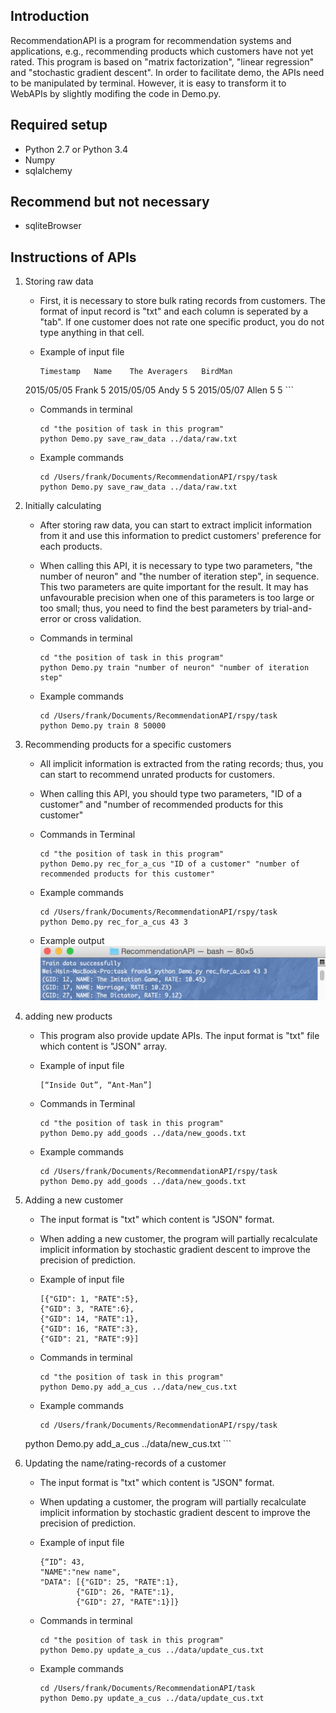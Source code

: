 ## Introduction
RecommendationAPI is a program for recommendation systems and applications, e.g., recommending products which customers have not yet rated. This program is based on "matrix factorization", "linear regression" and "stochastic gradient descent". In order to facilitate demo, the APIs need to be manipulated by terminal. However, it is easy to transform it to WebAPIs by slightly modifing the code in Demo.py.

## Required setup
* Python 2.7 or Python 3.4
* Numpy
* sqlalchemy

## Recommend but not necessary
 * sqliteBrowser
 
## Instructions of APIs
1. Storing raw data

	* First, it is necessary to store bulk rating records from customers. The format of input record is "txt" and each column is seperated by a "tab". If one customer does not rate one specific product, you do not type anything in that cell.
	
	* Example of input file
	
		```
		Timestamp	Name	The Averagers	BirdMan	
	2015/05/05	Frank		5
	2015/05/05	Andy	5	5
	2015/05/07	Allen	5	5
		```

	* Commands in terminal
	
		```
		cd "the position of task in this program"
		python Demo.py save_raw_data ../data/raw.txt
		```
		
	* Example commands
	
		```
		cd /Users/frank/Documents/RecommendationAPI/rspy/task
		python Demo.py save_raw_data ../data/raw.txt
		```
		
2. Initially calculating

	* After storing raw data, you can start to extract implicit information from it and use this information to predict customers' preference for each products.

	* When calling this API, it is necessary to type two parameters, "the number of neuron" and "the number of iteration step", in sequence. This two parameters are quite important for the result. It may has unfavourable precision when one of this parameters is too large or too small; thus, you need to find the best parameters by trial-and-error or cross validation.
	
	* Commands in terminal
	
		```
		cd "the position of task in this program"
		python Demo.py train "number of neuron" "number of iteration step"
		```
		
	* Example commands
	
		```
		cd /Users/frank/Documents/RecommendationAPI/rspy/task
		python Demo.py train 8 50000
		```
		
3. Recommending products for a specific customers

	* All implicit information is extracted from the rating records; thus, you can start to recommend unrated products for customers.

	* When calling this API, you should type two parameters, "ID of a customer" and "number of recommended products for this customer" 
	
	* Commands in Terminal
	
		```
		cd "the position of task in this program"
		python Demo.py rec_for_a_cus "ID of a customer" "number of recommended products for this customer"
		```
	
	* Example commands
	
		```
		cd /Users/frank/Documents/RecommendationAPI/rspy/task
		python Demo.py rec_for_a_cus 43 3
		```
		
	* Example output
		![plot of output](figure/output.png) 
			
4. adding new products

	* This program also provide update APIs. The input format is "txt" file which content is "JSON" array. 
		
	* Example of input file
	
		```
		[“Inside Out”, “Ant-Man”]
		```
		
	* Commands in Terminal
		
		```
		cd "the position of task in this program"
		python Demo.py add_goods ../data/new_goods.txt
		```
		
	* Example commands
		
		```
		cd /Users/frank/Documents/RecommendationAPI/rspy/task
		python Demo.py add_goods ../data/new_goods.txt
		```
		
5. Adding a new customer
	*	The input format is "txt" which content is "JSON" format.

	* When adding a new customer, the program will partially recalculate implicit information by stochastic gradient descent to improve the precision of prediction.
	
	* Example of input file

		```
		[{"GID": 1, "RATE":5},
		{"GID": 3, "RATE":6},
		{"GID": 14, "RATE":1},
		{"GID": 16, "RATE":3},
		{"GID": 21, "RATE":9}]
		```
		
	* Commands in terminal
	
		```
		cd "the position of task in this program"
		python Demo.py add_a_cus ../data/new_cus.txt
		```
		
	* Example commands
	
		```
		cd /Users/frank/Documents/RecommendationAPI/rspy/task
	python Demo.py add_a_cus ../data/new_cus.txt
		```
		
6. Updating the name/rating-records of a customer
	*	The input format is "txt" which content is "JSON" format.

	* When updating a customer, the program will partially recalculate implicit information by stochastic gradient descent to improve the precision of prediction.
	
	* Example of input file

		```
		{“ID”: 43,
		"NAME":"new name", 
		"DATA":	[{"GID": 25, "RATE":1},
				{"GID": 26, "RATE":1},
				{"GID": 27, "RATE":1}]}
		```

	* Commands in terminal
	
		```
		cd "the position of task in this program"
		python Demo.py update_a_cus ../data/update_cus.txt
		```
		
	* Example commands
	
		```
		cd /Users/frank/Documents/RecommendationAPI/task
		python Demo.py update_a_cus ../data/update_cus.txt
		```

